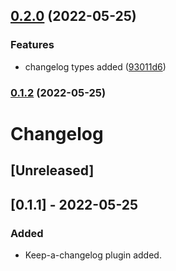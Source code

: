 

## [0.2.0](https://github.com/cryptogic/cryptogic.com/compare/v0.1.2...v0.2.0) (2022-05-25)


### Features

* changelog types added ([93011d6](https://github.com/cryptogic/cryptogic.com/commit/93011d6747391db7f2dbca6ebaf89650d234b2ba))

### [0.1.2](https://github.com/cryptogic/cryptogic.com/compare/v0.1.1...v0.1.2) (2022-05-25)

# Changelog

## [Unreleased]

## [0.1.1] - 2022-05-25

### Added

- Keep-a-changelog plugin added.